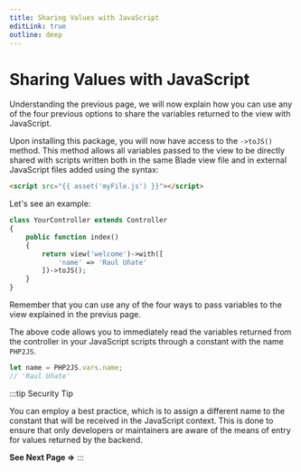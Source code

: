 ```yaml
---
title: Sharing Values with JavaScript
editLink: true
outline: deep
---
```


# Sharing Values with JavaScript

Understanding the previous page, we will now explain how you can use any of the four previous options to share the variables returned to the view with JavaScript.

Upon installing this package, you will now have access to the `->toJS()` method. This method allows all variables passed to the view to be directly shared with scripts written both in the same Blade view file and in external JavaScript files added using the syntax: 

```html
<script src="{{ asset('myFile.js') }}"></script>
```

Let's see an example:

```php
class YourController extends Controller
{
	public function index()
	{
		return view('welcome')->with([
			'name' => 'Raul Uñate'
		])->toJS();
	}
}
```

Remember that you can use any of the four ways to pass variables to the view explained in the previus page.

The above code allows you to immediately read the variables returned from the controller in your JavaScript scripts through a constant with the name `PHP2JS`.

```javascript
let name = PHP2JS.vars.name;
// 'Raul Uñate'
```

:::tip Security Tip

You can employ a best practice, which is to assign a different name to the constant that will be received in the JavaScript context. This is done to ensure that only developers or maintainers are aware of the means of entry for values returned by the backend.

**See Next Page =>**
:::

